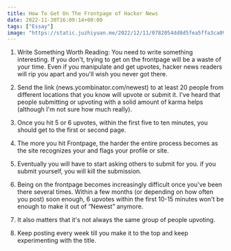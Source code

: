 ```yaml
---
title: How To Get On The Frontpage of Hacker News
date: 2022-11-30T16:09:14+00:00
tags: ["Essay"]
image: "https://static.juzhiyuan.me/2022/12/11/0782054dd8d5fea5ffa3ca09bd076c82.png?format=webp"
---
```


1. Write Something Worth Reading: You need to write something interesting. If you don't, trying to get on the frontpage will be a waste of your time. Even if you manipulate and get upvotes, hacker news readers will rip you apart and you'll wish you never got there.

2. Send the link (news.ycombinator.com/newest) to at least 20 people from different locations that you know will upvote or submit it. I've heard that people submitting or upvoting with a solid amount of karma helps (although I'm not sure how much really).

3. Once you hit 5 or 6 upvotes, within the first five to ten minutes, you should get to the first or second page.

4. The more you hit Frontpage, the harder the entire process becomes as the site recognizes your and flags your profile or site.

5. Eventually you will have to start asking others to submit for you. if you submit yourself, you will kill the submission.

6. Being on the frontpage becomes increasingly difficult once you've been there several times. Within a few months (or depending on how often you post) soon enough, 6 upvotes within the first 10-15 minutes won't be enough to make it out of &#8220;Newest&#8221; anymore.

7. It also matters that it's not always the same group of people upvoting.

8. Keep posting every week till you make it to the top and keep experimenting with the title.